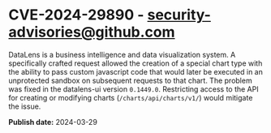 # CVE-2024-29890 - security-advisories@github.com

DataLens is a business intelligence and data visualization system. A specifically crafted request allowed the creation of a special chart type with the ability to pass custom javascript code that would later be executed in an unprotected sandbox on subsequent requests to that chart. The problem was fixed in the datalens-ui version `0.1449.0`. Restricting access to the API for creating or modifying charts (`/charts/api/charts/v1/`) would mitigate the issue.

**Publish date:** 2024-03-29
